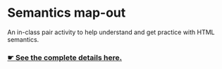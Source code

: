 # Semantics map-out

An in-class pair activity to help understand and get practice with HTML semantics.

### [☛ See the complete details here.](http://learn-the-web.algonquindesign.ca/courses/web-dev-1/semantics-map-out/)
